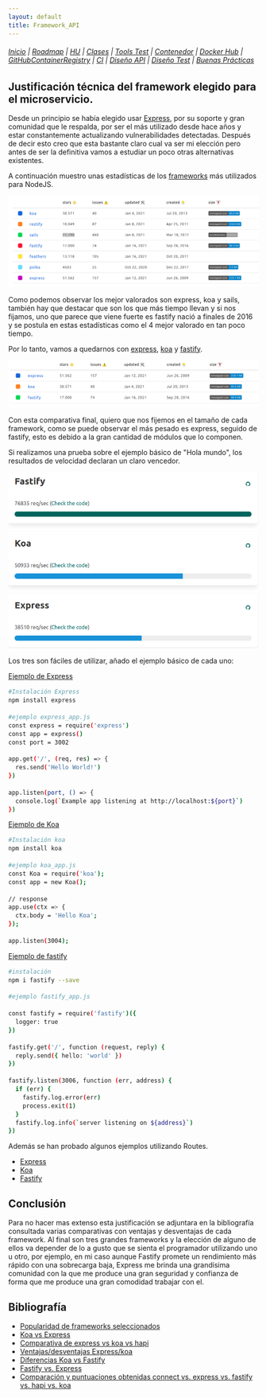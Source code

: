 ```yaml
---
layout: default
title: Framework_API
---
```


###### [Inicio](./) | [Roadmap](./Roadmap.html) | [HU](./hu.html) | [Clases](./clases_desarrolladas) | [Tools Test](./aserciones_sis_pruebas.html) | [Contenedor](./contenedor.html) | [Docker Hub](./docker_hub.html) | [GitHubContainerRegistry](./githubcontainerregistry.html) | [CI](./ci.html)  | [Diseño API](./diseñoAPI.html) | [Diseño Test](./diseñoTest.html)  | [Buenas Prácticas](./bnpracticas.html) 


## Justificación técnica del framework elegido para el microservicio.

Desde un principio se había elegido usar [Express](https://expressjs.com/es/), por su soporte y gran comunidad que le respalda, por ser el más utilizado desde hace años y estar constantemente actualizando vulnerabilidades detectadas. Después de decir esto creo que esta bastante claro cual va ser mi elección pero antes de ser la definitiva vamos a estudiar un poco otras alternativas existentes.

A continuación muestro unas estadísticas de los [frameworks](https://www.npmtrends.com/koa-vs-restify-vs-sails-vs-fastify-vs-feathers-vs-polka-vs-express) más utilizados para NodeJS.

![Estadísticas frameworks nodejs](./img/frameworksNodeJS.png)

Como podemos observar los mejor valorados son express, koa y sails, también hay que destacar que son los que más tiempo llevan y si nos fijamos, uno que parece que viene fuerte es fastify nació a finales de 2016 y se postula en estas estadísticas como el 4 mejor valorado en tan poco tiempo.

Por lo tanto, vamos a quedarnos con [express](https://expressjs.com/es/), [koa](https://github.com/koajs/koa) y [fastify](https://www.fastify.io/).

![Estadísticas frameworks nodejs seleccionados](./img/comparativa.png)

Con esta comparativa final, quiero que nos fijemos en el tamaño de cada framework, como se puede observar el más pesado es express, seguido de fastify, esto es debido a la gran cantidad de módulos que lo componen. 

Si realizamos una prueba sobre el ejemplo básico de "Hola mundo", los resultados de velocidad declaran un claro vencedor.

![Estadísticas velocidad ejecución frameworks nodejs](./img/comparativa_velocidad.png)

Los tres son fáciles de utilizar, añado el ejemplo básico de cada uno:

[Ejemplo de Express](https://expressjs.com/es/starter/hello-world.html)

```bash
#Instalación Express
npm install express

#ejemplo express_app.js
const express = require('express')
const app = express()
const port = 3002

app.get('/', (req, res) => {
  res.send('Hello World!')
})

app.listen(port, () => {
  console.log(`Example app listening at http://localhost:${port}`)
})

```

[Ejemplo de Koa](https://github.com/koajs/koa)

```bash
#Instalación koa
npm install koa

#ejemplo koa_app.js
const Koa = require('koa');
const app = new Koa();

// response
app.use(ctx => {
  ctx.body = 'Hello Koa';
});

app.listen(3004);

```

[Ejemplo de fastify](https://www.fastify.io/docs/latest/Getting-Started/)

```bash
#instalación
npm i fastify --save

#ejemplo fastify_app.js

const fastify = require('fastify')({
  logger: true
})

fastify.get('/', function (request, reply) {
  reply.send({ hello: 'world' })
})

fastify.listen(3006, function (err, address) {
  if (err) {
    fastify.log.error(err)
    process.exit(1)
  }
  fastify.log.info(`server listening on ${address}`)
})


```

Además se han probado algunos ejemplos utilizando Routes.

- [Express](https://github.com/cr13/EjerciciosCC-20-21/blob/main/tema3/ejer7-t3/express_app_routes.js)
- [Koa](https://github.com/cr13/EjerciciosCC-20-21/blob/main/tema3/ejer7-t3/koa_app_routes.js)
- [Fastify](https://github.com/cr13/EjerciciosCC-20-21/blob/main/tema3/ejer7-t3/fastify_app_routes.js)

## Conclusión

Para no hacer mas extenso esta justificación se adjuntara en la bibliografía consultada varias comparativas con ventajas y desventajas de cada framework. Al final son tres grandes frameworks y la elección de alguno de ellos va depender de lo a gusto que se sienta el programador utilizando uno u otro, por ejemplo, en mi caso aunque Fastify promete un rendimiento más rápido con una sobrecarga baja, Express me brinda una grandísima comunidad con la que me produce una gran seguridad y confianza de forma que me produce una gran comodidad trabajar con el.


## Bibliografía

- [Popularidad de frameworks seleccionados](https://www.npmtrends.com/fastify-vs-koa-vs-express)
- [Koa vs Express](https://github.com/koajs/koa/blob/master/docs/koa-vs-express.md)
- [Comparativa de express vs koa vs hapi](https://www.airpair.com/node.js/posts/nodejs-framework-comparison-express-koa-hapi#4-2-rest-api)
- [Ventajas/desventajas Express/koa](https://medium.com/@theomalaper.cognez/express-vs-koa-and-hapi-a2c65f949b78)
- [Diferencias Koa vs Fastify](https://stackshare.io/stackups/fastify-vs-koa)
- [Fastify vs. Express](https://www.educative.io/edpresso/fastify-vs-express)
- [Comparación y puntuaciones obtenidas connect vs. express vs. fastify vs. hapi vs. koa](https://npmcompare.com/compare/connect,express,fastify,hapi,koa)




